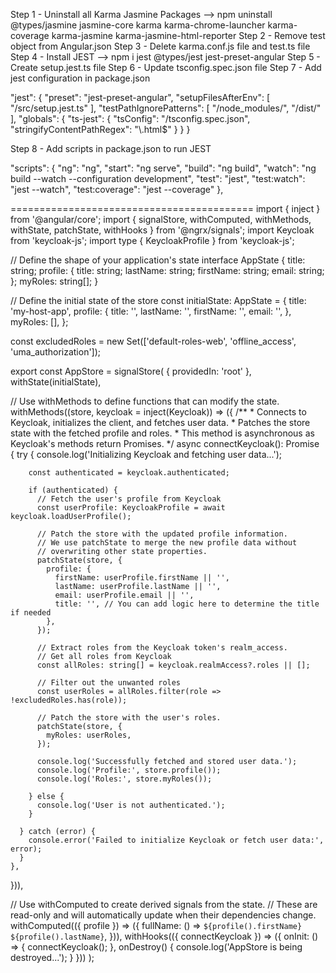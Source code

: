 
Step 1 - Uninstall all Karma Jasmine Packages 
     --> npm uninstall @types/jasmine jasmine-core karma karma-chrome-launcher karma-coverage karma-jasmine karma-jasmine-html-reporter
Step 2 - Remove test object from Angular.json
Step 3 - Delete karma.conf.js file and test.ts file
Step 4 - Install JEST --> npm i jest @types/jest jest-preset-angular
Step 5 - Create setup.jest.ts file
Step 6 - Update tsconfig.spec.json file
Step 7 - Add jest configuration in package.json

 "jest": {
    "preset": "jest-preset-angular",
    "setupFilesAfterEnv": [
      "<rootDir>/src/setup.jest.ts"
    ],
    "testPathIgnorePatterns": [
      "<rootDir>/node_modules/",
      "<rootDir>/dist/"
    ],
    "globals": {
      "ts-jest": {
        "tsConfig": "<rootDir>/tsconfig.spec.json",
        "stringifyContentPathRegex": "\\.html$"
      }
    }
  }

Step 8 - Add scripts in package.json to run JEST

 "scripts": {
    "ng": "ng",
    "start": "ng serve",
    "build": "ng build",
    "watch": "ng build --watch --configuration development",
    "test": "jest",
    "test:watch": "jest --watch",
    "test:coverage": "jest --coverage"
  },

  ==========================================
import { inject } from '@angular/core';
import { signalStore, withComputed, withMethods, withState, patchState, withHooks } from '@ngrx/signals';
import Keycloak from 'keycloak-js';
import type { KeycloakProfile } from 'keycloak-js';

// Define the shape of your application's state
interface AppState {
  title: string;
  profile: {
    title: string;
    lastName: string;
    firstName: string;
    email: string;
  };
  myRoles: string[];
}

// Define the initial state of the store
const initialState: AppState = {
  title: 'my-host-app',
  profile: {
    title: '',
    lastName: '',
    firstName: '',
    email: '',
  },
  myRoles: [],
};

const excludedRoles = new Set(['default-roles-web', 'offline_access', 'uma_authorization']);

export const AppStore = signalStore(
  { providedIn: 'root' },
  withState(initialState),

  // Use withMethods to define functions that can modify the state.
  withMethods((store, keycloak = inject(Keycloak)) => ({
    /**
     * Connects to Keycloak, initializes the client, and fetches user data.
     * Patches the store state with the fetched profile and roles.
     * This method is asynchronous as Keycloak's methods return Promises.
     */
    async connectKeycloak(): Promise<void> {
      try {
        console.log('Initializing Keycloak and fetching user data...');

        const authenticated = keycloak.authenticated;

        if (authenticated) {
          // Fetch the user's profile from Keycloak
          const userProfile: KeycloakProfile = await keycloak.loadUserProfile();

          // Patch the store with the updated profile information.
          // We use patchState to merge the new profile data without
          // overwriting other state properties.
          patchState(store, {
            profile: {
              firstName: userProfile.firstName || '',
              lastName: userProfile.lastName || '',
              email: userProfile.email || '',
              title: '', // You can add logic here to determine the title if needed
            },
          });

          // Extract roles from the Keycloak token's realm_access.
          // Get all roles from Keycloak
          const allRoles: string[] = keycloak.realmAccess?.roles || [];

          // Filter out the unwanted roles
          const userRoles = allRoles.filter(role => !excludedRoles.has(role));

          // Patch the store with the user's roles.
          patchState(store, {
            myRoles: userRoles,
          });

          console.log('Successfully fetched and stored user data.');
          console.log('Profile:', store.profile());
          console.log('Roles:', store.myRoles());

        } else {
          console.log('User is not authenticated.');
        }

      } catch (error) {
        console.error('Failed to initialize Keycloak or fetch user data:', error);
      }
    },
  })),

  // Use withComputed to create derived signals from the state.
  // These are read-only and will automatically update when their dependencies change.
  withComputed(({ profile }) => ({
    fullName: () => `${profile().firstName} ${profile().lastName}`,
  })),
  withHooks(({ connectKeycloak }) => ({
    onInit: () => {
      connectKeycloak();
    },
    onDestroy() {
      console.log('AppStore is being destroyed...');
    }
  }))
);

